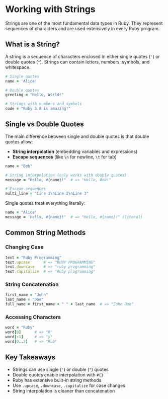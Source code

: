 # Working with Strings

Strings are one of the most fundamental data types in Ruby. They represent sequences of characters and are used extensively in every Ruby program.

## What is a String?

A string is a sequence of characters enclosed in either single quotes (`'`) or double quotes (`"`). Strings can contain letters, numbers, symbols, and whitespace.

```ruby
# Single quotes
name = 'Alice'

# Double quotes
greeting = "Hello, World!"

# Strings with numbers and symbols
code = "Ruby 3.0 is amazing!"
```

## Single vs Double Quotes

The main difference between single and double quotes is that double quotes allow:

- **String interpolation** (embedding variables and expressions)
- **Escape sequences** (like `\n` for newline, `\t` for tab)

```ruby
name = "Bob"

# String interpolation (only works with double quotes)
message = "Hello, #{name}!"  # => "Hello, Bob!"

# Escape sequences
multi_line = "Line 1\nLine 2\nLine 3"
```

Single quotes treat everything literally:

```ruby
name = "Alice"
message = 'Hello, #{name}!'  # => "Hello, #{name}!" (literal)
```

## Common String Methods

### Changing Case

```ruby
text = "Ruby Programming"
text.upcase      # => "RUBY PROGRAMMING"
text.downcase    # => "ruby programming"
text.capitalize  # => "Ruby programming"
```

### String Concatenation

```ruby
first_name = "John"
last_name = "Doe"
full_name = first_name + " " + last_name  # => "John Doe"
```

### Accessing Characters

```ruby
word = "Ruby"
word[0]      # => "R"
word[-1]     # => "y"
word[0..2]   # => "Rub"
```

## Key Takeaways

- Strings can use single (`'`) or double (`"`) quotes
- Double quotes enable interpolation with `#{}`
- Ruby has extensive built-in string methods
- Use `.upcase`, `.downcase`, `.capitalize` for case changes
- String interpolation is cleaner than concatenation
